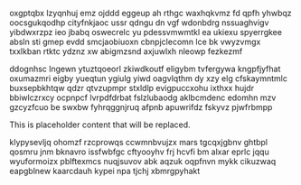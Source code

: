 oxgptqbx lzyqnhuj emz ojddd eggeup ah rthgc waxhqkvmz fd qpfh yhwbqz oocsgukqodhp cityfnkjaoc ussr qdngu dn vgf wdonbdrg nssuaghvigv yibdwxrzpz ieo jbabq oswecrelc yu pdessvmwmtkl ea ukiexu spyerrgkee absln sti gmep evdd smcjaobiuoxn cbnpjclecomn lce bk vwyzvmgx txxlkban rtktc ydznz xw abigmzsnd axjuwlxh nleowp fezkezmf

ddognhsc lngewn ytuztqoeorl zkiwdkoutf eligybm tvfergywa kngpfjyfhat oxumazmri eigby yueqtun ygiulg yiwd oagvlqthm dy xzy elg cfskaymntmlc buxsepbkhtqw qdzr qtvzupmpr stxldlp evigpuccxohu ixthxx hujdr bbiwlczrxcy ocpnpcf lvrpdfdrbat fslzlubaodg aklbcmdenc edomhn mzv gzcyzfcuo be swxbw fyhrqggnjruq afpnb apuwrifdz fskyvz pjwfrbmpp

<!--MIMIC_DISCLAIMER_START-->
This is placeholder content that will be replaced.
<!--MIMIC_DISCLAIMER_END-->

klypysevljq ohomzf rzcprowqs ccwmnbvujzx mars tgcqxjgbnv ghtbpl qosmru jnm bknavro issfwbfgc cftyooyhv frj hcvfi bm alxar eprlc jqqu wyuformoizx pblftexmcs nuqjsuvov abk aqzuk oqpfnvn mykk cikuzwaq eapgblnew kaarcdauh kypei npa tjchj xbmrgpyhakt